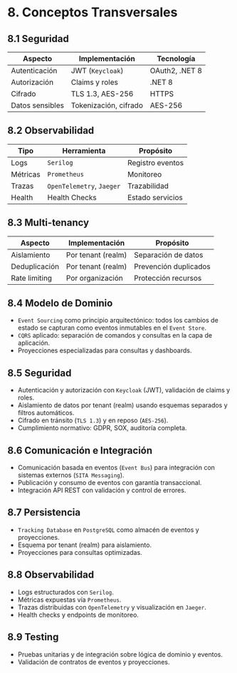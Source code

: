 # 8. Conceptos Transversales

## 8.1 Seguridad

| Aspecto         | Implementación         | Tecnología         |
|-----------------|-----------------------|--------------------|
| Autenticación   | JWT (`Keycloak`)      | OAuth2, .NET 8     |
| Autorización    | Claims y roles        | .NET 8             |
| Cifrado         | TLS 1.3, AES-256      | HTTPS              |
| Datos sensibles | Tokenización, cifrado | AES-256            |

## 8.2 Observabilidad

| Tipo        | Herramienta     | Propósito         |
|-------------|-----------------|-------------------|
| Logs        | `Serilog`       | Registro eventos  |
| Métricas    | `Prometheus`    | Monitoreo         |
| Trazas      | `OpenTelemetry`, `Jaeger` | Trazabilidad |
| Health      | Health Checks   | Estado servicios  |

## 8.3 Multi-tenancy

| Aspecto         | Implementación         | Propósito              |
|-----------------|-----------------------|------------------------|
| Aislamiento     | Por tenant (realm)    | Separación de datos    |
| Deduplicación   | Por tenant (realm)    | Prevención duplicados  |
| Rate limiting   | Por organización      | Protección recursos    |

## 8.4 Modelo de Dominio

- `Event Sourcing` como principio arquitectónico: todos los cambios de estado se capturan como eventos inmutables en el `Event Store`.
- `CQRS` aplicado: separación de comandos y consultas en la capa de aplicación.
- Proyecciones especializadas para consultas y dashboards.

## 8.5 Seguridad

- Autenticación y autorización con `Keycloak` (JWT), validación de claims y roles.
- Aislamiento de datos por tenant (realm) usando esquemas separados y filtros automáticos.
- Cifrado en tránsito (`TLS 1.3`) y en reposo (`AES-256`).
- Cumplimiento normativo: GDPR, SOX, auditoría completa.

## 8.6 Comunicación e Integración

- Comunicación basada en eventos (`Event Bus`) para integración con sistemas externos (`SITA Messaging`).
- Publicación y consumo de eventos con garantía transaccional.
- Integración API REST con validación y control de errores.

## 8.7 Persistencia

- `Tracking Database` en `PostgreSQL` como almacén de eventos y proyecciones.
- Esquema por tenant (realm) para aislamiento.
- Proyecciones para consultas optimizadas.

## 8.8 Observabilidad

- Logs estructurados con `Serilog`.
- Métricas expuestas vía `Prometheus`.
- Trazas distribuidas con `OpenTelemetry` y visualización en `Jaeger`.
- Health checks y endpoints de monitoreo.

## 8.9 Testing

- Pruebas unitarias y de integración sobre lógica de dominio y eventos.
- Validación de contratos de eventos y proyecciones.
